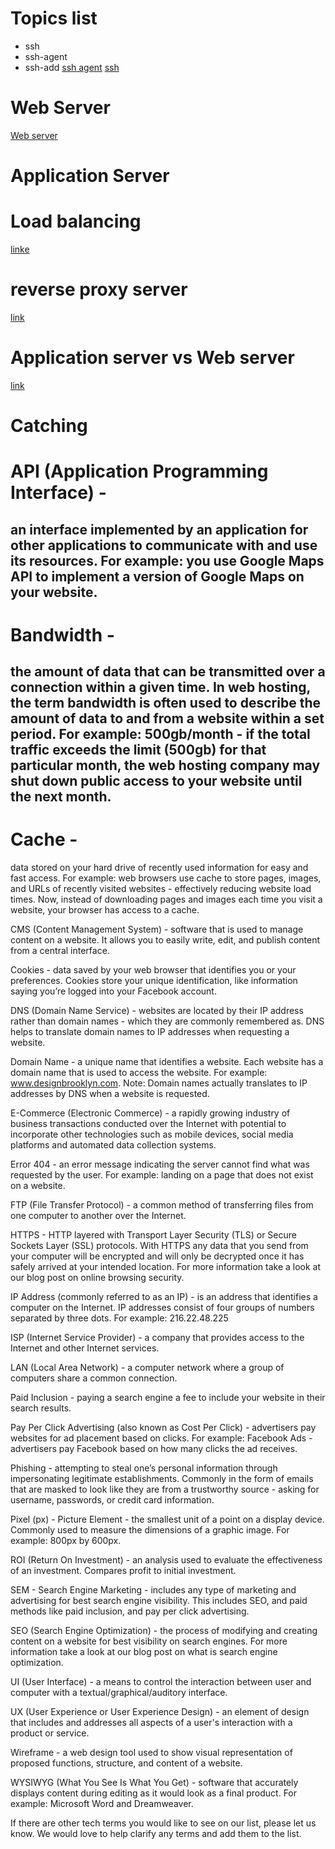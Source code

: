 # Topics list
- ssh
- ssh-agent
- ssh-add
[ssh agent](https://kb.iu.edu/d/aeww)
[ssh](https://kb.iu.edu/d/aews)

# Web Server
[Web server](https://developer.mozilla.org/en-US/docs/Learn/Common_questions/What_is_a_web_server)

# Application Server

# Load balancing
[linke](https://www.nginx.com/resources/glossary/load-balancing/)

# reverse proxy server 
[link](https://www.nginx.com/resources/glossary/reverse-proxy-server/)

# Application server vs Web server
[link](https://www.nginx.com/resources/glossary/application-server-vs-web-server/)

# Catching

# API (Application Programming Interface) - 
## an interface implemented by an application for other applications to communicate with and use its resources. For example: you use Google Maps API to implement a version of Google Maps on your website.

# Bandwidth - 
## the amount of data that can be transmitted over a connection within a given time. In web hosting, the term bandwidth is often used to describe the amount of data to and from a website within a set period. For example: 500gb/month - if the total traffic exceeds the limit (500gb) for that particular month, the web hosting company may shut down public access to your website until the next month.

# Cache - 
data stored on your hard drive of recently used information for easy and fast access. For example: web browsers use cache to store pages, images, and URLs of recently visited websites - effectively reducing website load times. Now, instead of downloading pages and images each time you visit a website, your browser has access to a cache.

CMS (Content Management System) - software that is used to manage content on a website. It allows you to easily write, edit, and publish content from a central interface.

Cookies - data saved by your web browser that identifies you or your preferences. Cookies store your unique identification, like information saying you’re logged into your Facebook account.

DNS (Domain Name Service) - websites are located by their IP address rather than domain names - which they are commonly remembered as. DNS helps to translate domain names to IP addresses when requesting a website.

Domain Name - a unique name that identifies a website. Each website has a domain name that is used to access the website. For example: www.designbrooklyn.com.
Note: Domain names actually translates to IP addresses by DNS when a website is requested.

E-Commerce (Electronic Commerce) - a rapidly growing industry of business transactions conducted over the Internet with potential to incorporate other technologies such as mobile devices, social media platforms and automated data collection systems.

Error 404 - an error message indicating the server cannot find what was requested by the user. For example: landing on a page that does not exist on a website.

FTP (File Transfer Protocol) - a common method of transferring files from one computer to another over the Internet.

HTTPS - HTTP layered with Transport Layer Security (TLS) or Secure Sockets Layer (SSL) protocols. With HTTPS any data that you send from your computer will be encrypted and will only be decrypted once it has safely arrived at your intended location. For more information take a look at our blog post on online browsing security.

IP Address (commonly referred to as an IP) - is an address that identifies a computer on the Internet. IP addresses consist of four groups of numbers separated by three dots. For example: 216.22.48.225

ISP (Internet Service Provider) - a company that provides access to the Internet and other Internet services.

LAN (Local Area Network) - a computer network where a group of computers share a common connection.

Paid Inclusion - paying a search engine a fee to include your website in their search results.

Pay Per Click Advertising (also known as Cost Per Click) - advertisers pay websites for ad placement based on clicks. For example: Facebook Ads - advertisers pay Facebook based on how many clicks the ad receives.

Phishing - attempting to steal one’s personal information through impersonating legitimate establishments. Commonly in the form of emails that are masked to look like they are from a trustworthy source - asking for username, passwords, or credit card information.

Pixel (px) - Picture Element - the smallest unit of a point on a display device. Commonly used to measure the dimensions of a graphic image. For example: 800px by 600px.

ROI (Return On Investment) - an analysis used to evaluate the effectiveness of an investment. Compares profit to initial investment.

SEM - Search Engine Marketing - includes any type of marketing and advertising for best search engine visibility. This includes SEO, and paid methods like paid inclusion, and pay per click advertising.

SEO (Search Engine Optimization) - the process of modifying and creating content on a website for best visibility on search engines. For more information take a look at our blog post on what is search engine optimization.

UI (User Interface) - a means to control the interaction between user and computer with a textual/graphical/auditory interface.

UX (User Experience or User Experience Design) - an element of design that includes and addresses all aspects of a user's interaction with a product or service.

Wireframe - a web design tool used to show visual representation of proposed functions, structure, and content of a website.

WYSIWYG (What You See Is What You Get) - software that accurately displays content during editing as it would look as a final product. For example: Microsoft Word and Dreamweaver.

If there are other tech terms you would like to see on our list, please let us know. We would love to help clarify any terms and add them to the list.
